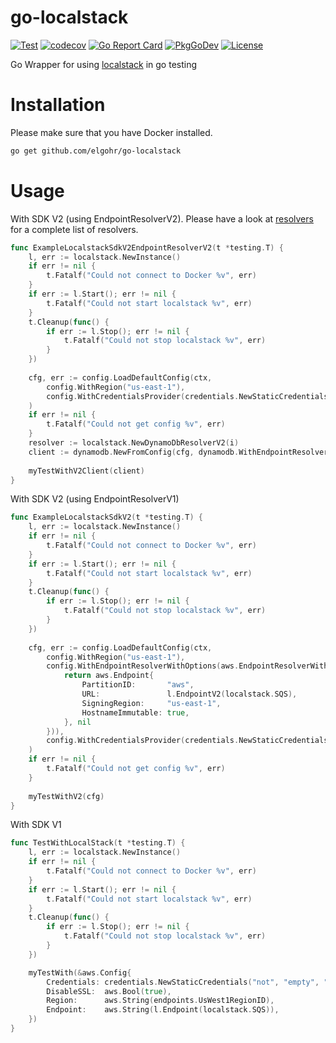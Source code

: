 # go-localstack

[![Test](https://github.com/elgohr/go-localstack/actions/workflows/test.yml/badge.svg?branch=main)](https://github.com/elgohr/go-localstack/actions/workflows/test.yml)
[![codecov](https://codecov.io/gh/elgohr/go-localstack/branch/main/graph/badge.svg)](https://codecov.io/gh/elgohr/go-localstack)
[![Go Report Card](https://goreportcard.com/badge/github.com/elgohr/go-localstack)](https://goreportcard.com/report/github.com/elgohr/go-localstack)
[![PkgGoDev](https://pkg.go.dev/badge/github.com/elgohr/go-localstack)](https://pkg.go.dev/github.com/elgohr/go-localstack)
[![License](https://img.shields.io/badge/License-Apache%202.0-blue.svg)](https://github.com/gojp/goreportcard/blob/master/LICENSE)

Go Wrapper for using [localstack](https://github.com/localstack/localstack) in go testing

# Installation

Please make sure that you have Docker installed.

```bash
go get github.com/elgohr/go-localstack
```

# Usage

With SDK V2 (using EndpointResolverV2).
Please have a look at [resolvers](resolver.go) for a complete list of resolvers.
```go
func ExampleLocalstackSdkV2EndpointResolverV2(t *testing.T) {
    l, err := localstack.NewInstance()
    if err != nil {
        t.Fatalf("Could not connect to Docker %v", err)
    }
    if err := l.Start(); err != nil {
        t.Fatalf("Could not start localstack %v", err)
    }
    t.Cleanup(func() {
        if err := l.Stop(); err != nil {
            t.Fatalf("Could not stop localstack %v", err)
        }
    })
    
    cfg, err := config.LoadDefaultConfig(ctx,
        config.WithRegion("us-east-1"),
        config.WithCredentialsProvider(credentials.NewStaticCredentialsProvider("dummy", "dummy", "dummy")),
    )
    if err != nil {
        t.Fatalf("Could not get config %v", err)
    }
    resolver := localstack.NewDynamoDbResolverV2(i)
    client := dynamodb.NewFromConfig(cfg, dynamodb.WithEndpointResolverV2(resolver))
	
    myTestWithV2Client(client)
}
```

With SDK V2 (using EndpointResolverV1)
```go
func ExampleLocalstackSdkV2(t *testing.T) {
    l, err := localstack.NewInstance()
    if err != nil {
        t.Fatalf("Could not connect to Docker %v", err)
    }
    if err := l.Start(); err != nil {
        t.Fatalf("Could not start localstack %v", err)
    }
    t.Cleanup(func() {
        if err := l.Stop(); err != nil {
            t.Fatalf("Could not stop localstack %v", err)
        }
	})
    
    cfg, err := config.LoadDefaultConfig(ctx,
        config.WithRegion("us-east-1"),
        config.WithEndpointResolverWithOptions(aws.EndpointResolverWithOptionsFunc(func(_, _ string, _ ...interface{}) (aws.Endpoint, error) {
            return aws.Endpoint{
			    PartitionID:       "aws", 
			    URL:               l.EndpointV2(localstack.SQS), 
			    SigningRegion:     "us-east-1", 
			    HostnameImmutable: true,
		    }, nil
        })),
        config.WithCredentialsProvider(credentials.NewStaticCredentialsProvider("dummy", "dummy", "dummy")),
    )
    if err != nil {
        t.Fatalf("Could not get config %v", err)
    }
    
    myTestWithV2(cfg)
}
```

With SDK V1
```go
func TestWithLocalStack(t *testing.T) {
    l, err := localstack.NewInstance()
    if err != nil {
        t.Fatalf("Could not connect to Docker %v", err)
    }
    if err := l.Start(); err != nil {
        t.Fatalf("Could not start localstack %v", err)
    }
    t.Cleanup(func() {
        if err := l.Stop(); err != nil {
            t.Fatalf("Could not stop localstack %v", err)
        }
    })

    myTestWith(&aws.Config{
        Credentials: credentials.NewStaticCredentials("not", "empty", ""),
        DisableSSL:  aws.Bool(true),
        Region:      aws.String(endpoints.UsWest1RegionID),
        Endpoint:    aws.String(l.Endpoint(localstack.SQS)),
    })
}
```

